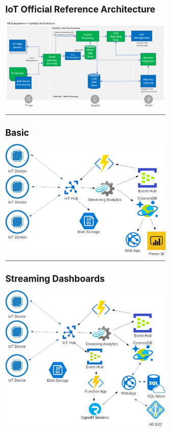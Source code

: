 # IoT Official Reference Architecture
![full](/Images/IoTRef/OfficialReferenceArchitecture.png)

---
# Basic
![full](/Images/IoTRef/Basic.png)


---
# Streaming Dashboards
![full](/Images/IoTRef/StreamingDashboards.png)


